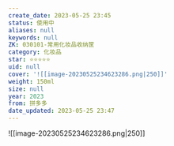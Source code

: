 ```yaml
---
create_date: 2023-05-25 23:45
status: 使用中
aliases: null
keywords: null
ZK: 030101-常用化妆品收纳筐
category: 化妆品
star: ⭐⭐⭐⭐⭐
uid: null
cover: '![[image-20230525234623286.png|250]]'
weight: 150ml
size: null
year: 2023
from: 拼多多
date_updated: 2023-05-25 23:47
---
```


![[image-20230525234623286.png|250]]
